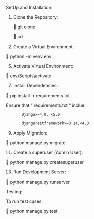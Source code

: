 SetUp and Installation: 
1.	Clone the Repository:
   
      	         git clone <repository-url>

      	         cd <repository-directory>

3.	Create a Virtual Environment:
   
	         python -m venv env

5.	Activate Virtual Environment:
   
	         env\Scripts\activate

7.	Install Dependencies:
   
	         pip install -r requirements.txt

Ensure that “ requirements.txt  “ inclue:

           Django>=4.0, <5.0
           
           djangorestframework>=3.14,<4.0

9.	Apply Migration:
    
	          python manage.py migrate

11.	Create a superuser (Admin User):
    
	          python manage.py createsuperuser

13.	Run Development Server:
    
	          python manage.py runserver

Testing:

To run test cases:

	          python manage.py test

